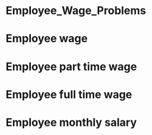 # Employee_Wage_Problems
# Employee wage 
# Employee part time wage
# Employee full time wage
# Employee monthly salary
